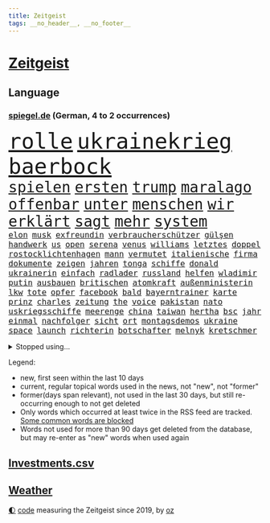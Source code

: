 ```yaml
---
title: Zeitgeist
tags: __no_header__, __no_footer__
---
```


# [Zeitgeist](https://oliz.io/zeitgeist/)

## Language

<h3><a href="https://www.spiegel.de" target="_blank">spiegel.de</a> (German, 4 to 2 occurrences)</h3>
<p style="font-family:monospace">
<span style="font-size:32pt"><a href="news_links.html#rolle" class="current">rolle</a></span>
<span style="font-size:32pt"><a href="news_links.html#ukrainekrieg" class="current">ukrainekrieg</a></span>
<span style="font-size:32pt"><a href="news_links.html#baerbock" class="current">baerbock</a></span>
<br>
<span style="font-size:22pt"><a href="news_links.html#spielen" class="current">spielen</a></span>
<span style="font-size:22pt"><a href="news_links.html#ersten" class="current">ersten</a></span>
<span style="font-size:22pt"><a href="news_links.html#trump" class="current">trump</a></span>
<span style="font-size:22pt"><a href="news_links.html#maralago" class="current">maralago</a></span>
<span style="font-size:22pt"><a href="news_links.html#offenbar" class="current">offenbar</a></span>
<span style="font-size:22pt"><a href="news_links.html#unter" class="current">unter</a></span>
<span style="font-size:22pt"><a href="news_links.html#menschen" class="current">menschen</a></span>
<span style="font-size:22pt"><a href="news_links.html#wir" class="current">wir</a></span>
<span style="font-size:22pt"><a href="news_links.html#erklärt" class="current">erklärt</a></span>
<span style="font-size:22pt"><a href="news_links.html#sagt" class="current">sagt</a></span>
<span style="font-size:22pt"><a href="news_links.html#mehr" class="current">mehr</a></span>
<span style="font-size:22pt"><a href="news_links.html#system" class="current">system</a></span>
<br>
<span style="font-size:12pt"><a href="news_links.html#elon" class="current">elon</a></span>
<span style="font-size:12pt"><a href="news_links.html#musk" class="current">musk</a></span>
<span style="font-size:12pt"><a href="news_links.html#exfreundin" class="current">exfreundin</a></span>
<span style="font-size:12pt"><a href="news_links.html#verbraucherschützer" class="current">verbraucherschützer</a></span>
<span style="font-size:12pt"><a href="news_links.html#gülşen" class="new">gülşen</a></span>
<span style="font-size:12pt"><a href="news_links.html#handwerk" class="current">handwerk</a></span>
<span style="font-size:12pt"><a href="news_links.html#us" class="current">us</a></span>
<span style="font-size:12pt"><a href="news_links.html#open" class="current">open</a></span>
<span style="font-size:12pt"><a href="news_links.html#serena" class="current">serena</a></span>
<span style="font-size:12pt"><a href="news_links.html#venus" class="current">venus</a></span>
<span style="font-size:12pt"><a href="news_links.html#williams" class="current">williams</a></span>
<span style="font-size:12pt"><a href="news_links.html#letztes" class="current">letztes</a></span>
<span style="font-size:12pt"><a href="news_links.html#doppel" class="current">doppel</a></span>
<span style="font-size:12pt"><a href="news_links.html#rostocklichtenhagen" class="new">rostocklichtenhagen</a></span>
<span style="font-size:12pt"><a href="news_links.html#mann" class="current">mann</a></span>
<span style="font-size:12pt"><a href="news_links.html#vermutet" class="current">vermutet</a></span>
<span style="font-size:12pt"><a href="news_links.html#italienische" class="current">italienische</a></span>
<span style="font-size:12pt"><a href="news_links.html#firma" class="current">firma</a></span>
<span style="font-size:12pt"><a href="news_links.html#dokumente" class="current">dokumente</a></span>
<span style="font-size:12pt"><a href="news_links.html#zeigen" class="current">zeigen</a></span>
<span style="font-size:12pt"><a href="news_links.html#jahren" class="current">jahren</a></span>
<span style="font-size:12pt"><a href="news_links.html#tonga" class="new">tonga</a></span>
<span style="font-size:12pt"><a href="news_links.html#schiffe" class="current">schiffe</a></span>
<span style="font-size:12pt"><a href="news_links.html#donald" class="current">donald</a></span>
<span style="font-size:12pt"><a href="news_links.html#ukrainerin" class="current">ukrainerin</a></span>
<span style="font-size:12pt"><a href="news_links.html#einfach" class="current">einfach</a></span>
<span style="font-size:12pt"><a href="news_links.html#radlader" class="new">radlader</a></span>
<span style="font-size:12pt"><a href="news_links.html#russland" class="current">russland</a></span>
<span style="font-size:12pt"><a href="news_links.html#helfen" class="current">helfen</a></span>
<span style="font-size:12pt"><a href="news_links.html#wladimir" class="current">wladimir</a></span>
<span style="font-size:12pt"><a href="news_links.html#putin" class="current">putin</a></span>
<span style="font-size:12pt"><a href="news_links.html#ausbauen" class="current">ausbauen</a></span>
<span style="font-size:12pt"><a href="news_links.html#britischen" class="current">britischen</a></span>
<span style="font-size:12pt"><a href="news_links.html#atomkraft" class="current">atomkraft</a></span>
<span style="font-size:12pt"><a href="news_links.html#außenministerin" class="current">außenministerin</a></span>
<span style="font-size:12pt"><a href="news_links.html#lkw" class="current">lkw</a></span>
<span style="font-size:12pt"><a href="news_links.html#tote" class="current">tote</a></span>
<span style="font-size:12pt"><a href="news_links.html#opfer" class="current">opfer</a></span>
<span style="font-size:12pt"><a href="news_links.html#facebook" class="current">facebook</a></span>
<span style="font-size:12pt"><a href="news_links.html#bald" class="current">bald</a></span>
<span style="font-size:12pt"><a href="news_links.html#bayerntrainer" class="current">bayerntrainer</a></span>
<span style="font-size:12pt"><a href="news_links.html#karte" class="current">karte</a></span>
<span style="font-size:12pt"><a href="news_links.html#prinz" class="current">prinz</a></span>
<span style="font-size:12pt"><a href="news_links.html#charles" class="current">charles</a></span>
<span style="font-size:12pt"><a href="news_links.html#zeitung" class="current">zeitung</a></span>
<span style="font-size:12pt"><a href="news_links.html#the" class="current">the</a></span>
<span style="font-size:12pt"><a href="news_links.html#voice" class="new">voice</a></span>
<span style="font-size:12pt"><a href="news_links.html#pakistan" class="current">pakistan</a></span>
<span style="font-size:12pt"><a href="news_links.html#nato" class="current">nato</a></span>
<span style="font-size:12pt"><a href="news_links.html#uskriegsschiffe" class="new">uskriegsschiffe</a></span>
<span style="font-size:12pt"><a href="news_links.html#meerenge" class="new">meerenge</a></span>
<span style="font-size:12pt"><a href="news_links.html#china" class="current">china</a></span>
<span style="font-size:12pt"><a href="news_links.html#taiwan" class="current">taiwan</a></span>
<span style="font-size:12pt"><a href="news_links.html#hertha" class="current">hertha</a></span>
<span style="font-size:12pt"><a href="news_links.html#bsc" class="current">bsc</a></span>
<span style="font-size:12pt"><a href="news_links.html#jahr" class="current">jahr</a></span>
<span style="font-size:12pt"><a href="news_links.html#einmal" class="current">einmal</a></span>
<span style="font-size:12pt"><a href="news_links.html#nachfolger" class="current">nachfolger</a></span>
<span style="font-size:12pt"><a href="news_links.html#sicht" class="current">sicht</a></span>
<span style="font-size:12pt"><a href="news_links.html#ort" class="current">ort</a></span>
<span style="font-size:12pt"><a href="news_links.html#montagsdemos" class="current">montagsdemos</a></span>
<span style="font-size:12pt"><a href="news_links.html#ukraine" class="current">ukraine</a></span>
<span style="font-size:12pt"><a href="news_links.html#space" class="current">space</a></span>
<span style="font-size:12pt"><a href="news_links.html#launch" class="new">launch</a></span>
<span style="font-size:12pt"><a href="news_links.html#richterin" class="current">richterin</a></span>
<span style="font-size:12pt"><a href="news_links.html#botschafter" class="current">botschafter</a></span>
<span style="font-size:12pt"><a href="news_links.html#melnyk" class="current">melnyk</a></span>
<span style="font-size:12pt"><a href="news_links.html#kretschmer" class="current">kretschmer</a></span>
</p>
<details>
<summary>Stopped using...</summary>
<p class="former" style="font-size:12pt">
kraft(676) daniel(675) dänemark(675) internationaler(675) terroristen(675) usaußenminister(675) vollständig(675) ifoinstitut(674) innenminister(674) krankenhäuser(674) software(674) verschoben(674) zuschauer(674) angeklagte(673) beobachten(673) bundesrepublik(673) geliefert(673) nein(673) verpflichtet(673) bewerber(672) gewaltige(672) jüngsten(672) normal(672) seitdem(672) taten(672) verweigern(672) überwinden(672) badenwürttembergs(671) dauerhaft(671) hieß(671) politischen(671) rasant(671) regierungschefs(671) wales(671) widerspricht(671) zuversicht(671) ausbruch(670) beachten(670) doku(670) eng(670) gast(670) hamilton(670) hollywood(670) kliniken(670) netzwerken(670) paul(670) position(670) räumen(670) schlimmsten(670) 42(669) 50000(669) amerika(669) aufsehen(669) ausprobiert(669) bemüht(669) elektroauto(669) fenster(669) strengere(669) verpassen(669) ankündigung(668) begründung(668) dachte(668) demonstrieren(668) einstigen(668) leon(668) orbán(668) richtigen(668) szenen(668) verfolgen(668) viktor(668) widerspruch(668) anbieten(667) bedenken(667) bundesamt(667) esken(667) gekündigt(667) höchststand(667) leiten(667) minderheit(667) saskia(667) spätestens(667) welchem(667) arzt(666) fünfte(666) historische(666) portugal(666) punkten(666) thüringen(666) unterzeichnet(666) usschauspielerin(666) weitergegeben(666) berg(665) coach(665) endete(665) kapitol(665) konservativen(665) litauen(665) regt(665) verdient(665) klimaneutral(664) rand(664) rekord(664) trennt(664) verbindung(664) verdienen(664) vieler(664) beschert(663) chancen(663) digitaler(663) enthüllt(663) erbe(663) flüchtlingen(663) inszeniert(663) radikale(663) reagierten(663) stammt(663) verwirrung(663) gesorgt(662) hölle(662) lehnen(662) oberste(662) oppositionelle(662) verhängen(662) via(662) vorübergehend(662) aufgetreten(661) geflogen(661) meinungsfreiheit(661) netzwerk(661) siegen(661) teilnehmen(661) verspielt(661) zwischenzeitlich(661) passen(660) rollen(660) 2011(659) lieben(659) roten(659) gaben(658) glücklich(658) hunderten(658) hürden(658) i(658) menschenleben(658) stoppt(658) amerikanischen(657) antisemitismus(657) behandeln(657) bekamen(657) gesehen(657) härter(657) offiziellen(657) pflegekräfte(657) porsche(657) rafael(657) restaurants(657) verfehlt(657) vorsprung(657) wies(657) zinsen(657) 1000(656) berühmten(656) dicht(656) venezuela(656) verstärkt(656) erschienen(655) stieß(655) verbessert(655) 4(654) empfängt(654) geprägt(654) mehrerer(654) migration(654) distanz(653) mitglieder(652) gering(651) iphone(651) kehrte(651) kommende(651) motor(651) rollt(651) journalistin(650) konkrete(650) marco(650) größeren(649) herz(649) kontrollen(649) beschränkungen(648) le(648) zukünftig(647) angehörige(646) pushbacks(646) sydney(646) offenbart(645) rentner(645) whatsapp(645) behalten(644) leider(643) schlugen(643) laufenden(642) retter(642) text(642) sergio(641) springen(641) jeff(640) präsidentenwahl(639) startete(639) wendet(639) digital(637) tisch(637) hinterlässt(633) intelligenz(633) künstliche(633) trauern(633) dutzend(632) enthüllungen(631) grünenchefin(631) schwung(630) patzt(628) palmer(626) gesundheitliche(623) grüner(623) premiers(622) atomabkommen(620) anderswo(617) coronaimpfungen(617) herausforderungen(617) drohne(615) blinken(612) hitler(610) ausgemacht(601) ärmelkanal(601) coronaimpfung(598) mallorca(575) spritze(573) technische(569) niederländer(562) währung(557) zusätzlichen(556) 18jähriger(546) gemüse(546) konkreten(527) promille(516) hochschulen(514) rum(506) herausragende(485) finanziert(472) bka(457) besonderes(449) 800(447) 38(443) erholen(442) 25jährige(440) impfgegner(436) akzeptieren(432) kontinent(431) benzinpreise(427) aktionäre(426) finger(425) erlebnisse(424) staatschefs(404) veröffentlichung(400) astronomen(398) britney(398) erhebung(398) spears(398) spiegelpodcast(396) kilogramm(395) australischen(394) axel(393) verunsichert(393) sätze(390) auszeit(389) zwischendurch(389) wandte(386) rekordwert(383) ermordung(382) fühlte(379) rohstoff(378) vertretung(375) dominieren(374) amoklauf(367) änderung(366) nicole(364) immobilienmarkt(363) befürwortet(362) staatskonzern(362) siebzigerjahren(361) kameras(360) sechste(360) norwegischen(359) äußerung(359) bedrohen(356) erkrankte(355) iphones(355) ankommen(352) fatalen(352) übertragen(351) dax(348) schürt(347) häfen(343) gewidmet(341) mike(341) bedürftige(340) börsen(340) gewohnt(340) immobilien(338) preiserhöhungen(336) verbündeten(335) vertritt(335) diebe(334) milch(334) grenzzaun(333) meldeten(333) überraschende(333) social(332) gehälter(328) gesetzesänderung(327) gewandt(325) staatspräsident(324) fünftel(320) exklusiven(318) geheim(317) großbank(316) fracht(314) betreten(311) konflikts(311) genügt(310) älteste(310) abschreckung(309) abhängigkeit(307) mutmaßliches(307) abkommen(305) fachkräfte(305) wesen(305) umstellung(303) alarmieren(300) eingedrungen(299) gedrängt(299) halbes(298) unterhaus(298) wilde(298) siebten(297) beider(296) osteuropa(293) importieren(292) spürbar(288) 74(287) kredite(286) schuldenbremse(285) verläuft(285) menschlichkeit(282) dritter(281) mutterkonzern(281) credit(280) schlimme(280) suisse(280) vorwand(279) oberlandesgericht(278) überlastung(278) coronapatienten(277) bas(276) boykott(276) bärbel(276) case(274) porträtiert(274) wilden(274) hinrichtungen(271) kritikern(269) arbeitskampf(268) vatikan(262) betriebsrat(260) hohes(260) otto(260) aggression(259) tradition(259) wirtschaftlich(259) geringer(258) schienen(257) schärfere(255) oskar(253) wmteilnahme(253) motive(251) behält(246) nordirak(245) omikron(243) omikronvariante(242) schloss(242) sportliche(240) rasch(238) behauptungen(236) eukommissionschefin(236) senden(235) erzwingen(232) einzig(231) ezb(231) greuther(231) bundesinnenministerin(230) personalnot(230) aufgestellt(229) buchenwald(229) möchten(229) juan(227) menschenrechtler(224) patzer(224) adolf(223) getäuscht(223) gefechte(221) weltbekannt(220) auktionshaus(219) sozialleistungen(219) stabilität(218) ausgebreitet(217) cool(215) dom(215) verkünden(214) erleiden(213) abwehrspieler(212) anträge(212) waffenstillstand(212) stefanie(211) mitgliedstaaten(210) brot(208) sky(207) wettkampf(204) baute(202) kasachstan(202) streiken(202) teppich(201) muslimische(200) enttäuschend(198) geschenk(198) schnelltest(197) wiederum(196) bürgerkrieg(190) klingen(190) unabhängiger(187) solo(184) erschöpfung(183) trick(183) verkraften(183) dramatischer(182) horror(181) neubauten(181) symptomen(180) architektin(179) küsten(179) great(178) verarbeitet(178) ansehen(177) drahtzieher(176) nützt(176) gewölbe(175) befristete(174) schlacht(174) asylsuchende(172) dissidenten(172) geplanter(172) fieber(171) lasten(171) problems(171) marokko(169) fantastisch(167) radprofi(167) übersteht(167) aufhebung(166) bill(166) usamerikanerin(166) ausgeweitet(165) erwischte(165) arbeitslos(163) prophezeit(163) umzusetzen(163) champsélysées(162) krause(162) pannen(162) schildern(162) bürokratie(160) kirchen(160) 170(159) autofahrerin(159) erfolgreicher(159) finaleinzug(159) seltsamen(159) angel(157) auslöst(156) bibi(156) fußballspiel(156) anliegen(153) südamerika(153) bundesligaspiel(152) coronainfizierte(152) rekordtief(152) bestände(151) empfang(151) grundwasser(151) hochschule(150) sondervermögen(150) panzern(149) zunehmen(148) mangelhaft(147) darstellungen(146) eingetroffen(146) gegenden(146) group(146) speicher(145) ampeln(144) drosseln(144) hackergruppe(144) typ(144) auflösung(143) masse(143) ruanda(143) wappnen(143) 86jährige(142) rechneten(142) saisonende(142) arbeitsbedingungen(141) geleitet(141) invasoren(141) monarchie(141) sberbank(141) zugegeben(141) 32jährige(140) jäger(140) kiewer(140) weltmeisters(139) duo(138) bundesgebiet(137) rabatt(137) sowieso(137) hungern(136) abgewehrt(135) pogačar(134) tadej(134) agentur(133) mitgliedschaft(133) regisseurs(133) träfe(133) verwüstungen(133) ölembargo(133) schweres(132) umsätze(132) angestellte(131) spart(131) villen(131) halbiert(130) interner(130) untergebracht(130) angriffskrieges(129) gewerkschaften(129) ostafrika(129) wände(129) liveübertragung(128) mehrfachraketenwerfer(128) nähten(128) verbraucht(127) abscheulich(126) geist(126) überträgt(126) fox(125) nationalelf(125) downsyndrom(124) stocken(124) unionsfraktionschef(124) verweis(124) parade(123) vorangetrieben(123) völkermord(123) abgrund(122) auslösen(122) ruhm(122) gerichtssaal(121) spannung(121) fair(119) khashoggi(119) leichenfund(119) mcdonald's(119) unerwünscht(119) weichen(119) zulegen(119) ordentlich(118) antisemitische(117) bühnen(117) hungerkrise(116) eckpunkte(115) heike(115) konkret(115) kreuz(115) labor(115) medizinisch(115) vorgeschichte(115) enges(113) élyséepalast(113) kotropfen(112) tvsender(112) weiblichen(112) locken(111) mitfinanziert(111) neuwahlen(111) wurst(111) milliardenhöhe(110) pipelines(110) euroraum(109) privathaushalte(109) interessant(108) jack(108) rajapaksa(108) meistert(107) täglichen(107) bremse(106) punks(106) bogen(105) furcht(105) schindler(105) unbekannt(105) dc(104) enttäuschenden(104) heimwm(104) queeren(104) kriegsschiff(103) publik(103) gepard(102) schwedischen(102) steigerung(102) feste(101) panzerlieferungen(101) stichwahl(101) verstehe(101) depp(100) johnny(100) amber(99) dünn(99) heard(99) pkk(99) tummeln(99) üblichen(99) herbe(98) liberale(98) mitteilen(98) nepal(98) angola(97) existenz(97) kopenhagen(97) note(97) statistischem(97) beschädigte(96) obdachlose(96) saudischen(96) überwachungssoftware(96) bundeskanzlers(95) regierungskrise(95) trennten(95) gekürzt(94) spdbundestagsfraktion(94) kleinflugzeug(93) kleinflugzeugs(93) nordstream(93) parteichefin(93) ringtausch(93) frontex(92) ko(92) mobile(92) zehnte(92) ägäis(92) bezahlbar(91) milliardengewinn(91) nationalversammlung(91) caster(90) fabrice(90) gefährdete(90) krebsdiagnose(90) leggeri(90) täuschungsmanöver(90) unsicheren(90) drückt(89) ehrt(89) erlittenen(89) gefressen(89) gelegentlich(89) hindernisse(89) kürzt(89) obst(89) verschlimmern(89) bedrohlich(88) erdogan(88) hinterzogen(88) psychischer(88) titelrennen(88) ungarische(88) werten(88) act(87) dinner(87) intellektueller(87) judd(87) balotelli(86) empfohlen(86) zehnten(86) auszugleichen(85) rammstein(85) rollfeld(85) tony(85) verdrängt(85) 73jährige(84) mobbing(84) rekordhitze(84) riskanter(84) weltverband(84) atlas(83) fortführung(83) militäroffensive(83) rechtsextremistin(83) startups(83) sylt(83) zurücktreten(83) einsatzes(82) irreguläre(82) irritationen(82) rügen(82) steine(81) unbesetzt(81) vermarktet(81) weltuntergang(81) folterte(80) marozsán(80) dänischen(79) einsatzkräften(79) irrweg(79) panzerringtausch(79) plagt(79) plätze(79) stramm(79) vergewaltiger(79) dauerhaften(78) lake(78) mead(78) subvention(78) zehnkampf(78) ausgebaut(77) gefälschter(77) verbrenner(77) zeitfahren(77) frustriert(76) vermelden(76) ereignete(75) geschwister(75) jene(75) reizvoll(75) spurlos(75) stehle(75) vertane(75) löschflugzeuge(74) plagiatsvorwürfe(74) spannender(74) tiefsten(74) zeichnen(74) angeschlagenen(73) asean(73) budget(73) dow(73) güterzug(73) mischwälder(73) nordirlandprotokoll(73) sanktionieren(73) selbstversuch(73) verschleiert(73) versinkt(73) wertvollste(73) effizienter(72) entwickler(72) europameister(72) heimspiel(72) mexikaner(72) titelverteidiger(72) verleumdungsprozess(72) alleingang(71) europaparlament(71) hui(71) zeitungen(71) afrikanische(70) gespart(70) klimapläne(70) multimillionär(70) schwangerschaftsabbruch(70) snapchat(70) ulrich(70) unobericht(70) 195(69) angemessenes(69) einhalten(69) einrichtungsbezogene(69) erlaubnis(69) markigen(69) ringtausches(69) toben(69) vermieden(69) vorrunde(69) wolke(69) aufgebaut(68) claßen(68) fernverkehr(68) flugverkehr(68) provider(68) verhandlung(68) einreichen(67) ernannt(67) junta(67) ohnmächtig(67) empfängnisverhütung(66) gesundheitsbehörde(66) missgeschick(66) stürmten(66) unterschreiben(66) überstandener(66) angespannten(65) coronafrei(65) gewütet(65) koalitionsverhandlungen(65) kämna(65) lennard(65) malaika(65) mihambo(65) produkten(65) saisonbeginn(65) unverschämt(65) einschlafen(64) exmann(64) kühnert(64) selbstbewusste(64) cartoonisten(63) gefrierpunkt(63) nordirlandstreit(63) qualifizierte(63) verkörperte(63) votum(63) 75jähriger(62) abgibt(62) geschwistern(62) gleicht(62) herzrasen(62) josé(62) lng(62) nerv(62) pakt(62) pompeji(62) schergen(62) sensiblen(62) spdgeneralsekretär(62) straßenblockaden(62) 418(61) abgesägt(61) angestrebten(61) apokalypse(61) däne(61) friedliche(61) kasparow(61) pflegerin(61) regierungsamt(61) spritpreis(61) galten(60) gedeckelt(60) sicherheiten(60) aufzeichnung(59) ermittlungsgruppe(59) jährliche(59) neuwahl(59) schmetterlinge(59) umgestellt(59) vogue(59) vorgeführt(59) abgerechnet(58) belogen(58) besiegelt(58) entthronte(58) erforderlichen(58) erstellt(58) gegenzug(58) ingenieur(58) irans(58) jimmy(58) zdfinterview(58) as(57) bobbycar(57) georgia(57) trudelt(57) youtube(57) 30mal(56) konzentrationslager(56) wechselwilligen(56) fotografierten(55) mourinho(55) senator(55) staatskassen(55) trisomie(55) uniform(55) aufbringen(54) drogenboss(54) idol(54) meistgesuchten(54) oberstaatsanwalt(54) wirtschaftskrieg(54) wissenschaftlerinnen(54) anbaufläche(53) blätter(53) ki(53) misshandelt(53) schwersten(53) unwahrscheinlicher(53) vertrat(53) windeln(53) wohneigentum(53) fußballbundesligisten(52) positivity(52) präsidentschaftskandidatur(52) regenbogenflagge(52) saßen(52) seemanöver(52) sturmgewehre(52) terrororganisation(52) tiktokvideos(52) tourauftakt(52) 86(51) ballermann(51) herein(51) konkurrieren(51) madrids(51) massenproteste(51) newsletter(51) stade(51) syriens(51) mobilisieren(50) verträgt(50) zeitverschwendung(50) kristen(49) remmo(49) zweijährigen(49) überlegenheit(49) ashley(48) betriebskosten(48) fastfoodkette(48) feuert(48) hollywoodschauspieler(48) leoparden(48) lyon(48) unerwarteten(48) absoluter(47) disziplin(47) erfinder(47) erwerb(47) janosch(47) verlängerte(47) warnstreik(47) zeitgeist(47) aert(46) blass(46) blues(46) entfernte(46) großartige(46) hamm(46) performance(46) wout(46) zertifikat(46) amazonasgebiet(45) baku(45) comic(45) heim(45) korrigiert(45) phillips(45) profiteure(45) redakteur(45) ruhig(45) sbahn(45) taugte(45) verbrennt(45) versorgungskrise(45) 450(44) gegenwehr(44) kronprinzen(44) regenbogenfahne(44) reinhold(44) usuntersuchungsausschuss(44) fühle(43) geplantem(43) geworben(43) infizierten(43) smarte(43) 1974(42) braun(42) dfbauswahl(42) fehlten(42) güter(42) judensau(42) sackgasse(42) stadtkirche(42) wittenberger(42) bewusstsein(41) einbau(41) erobern(41) feldern(41) gomez(41) gottschalk(41) nervöse(41) pence(41) rockbands(41) schottergärten(41) selena(41) eautos(40) mieterbund(40) patsche(40) sinnvoller(40) spdchefin(40) treu(40) beurlaubt(39) körperliche(39) lamda(39) regisseuren(39) vize(39) waldbrandlage(39) zuschreibt(39) beute(38) katholiken(38) kfw(38) synodalen(38) weltstar(38) abwarten(37) abwehrchef(37) eingeweiht(37) golfstaat(37) ushauptstadt(37) verbraucherinnen(37) artillerie(36) drosselt(36) erbeutet(36) forever(36) gen(36) ig(36) oper(36) synthetischen(36) todesurteile(36) urlaubsinsel(36) berüchtigte(35) nennen(35) regelungen(35) rücksitz(35) seitenwinde(35) vorläufige(35) 42jährigen(34) ammoniak(34) aufwendige(34) game(34) gasversorgers(34) koste(34) untätigkeit(34) unzufriedenheit(34) versorgen(34) benziner(33) exklave(33) fünfmal(33) harun(33) lauwarm(33) sehnen(33) veröffentlichten(33) zoff(33) kaufte(32) 360(31) albtraum(31) heißer(31) herbstwelle(31) kulisse(31) posieren(31) rückschläge(31) umstrittenem(31) armand(30) aufenthaltsort(30) beharrt(30) erkältung(30) geplagt(30) grausamkeit(30) jubeln(30) natopartnern(30) parlamentsauflösung(30) ronaldos(30) schnellt(30) unsinn(30) birte(29) elvis(29) künstlerisches(29) meier(29) melilla(29) rechtsruck(29) streikt(29) usamerikanischer(29) wintersport(29) zurückkehrt(29) columbiabad(28) gartenkolumne(28) geschke(28) waffenrecht(28) zajac(28) zoohandlung(28) benzinpreis(27) drosselung(27) fassungslos(27) fußballbund(27) gescheiterten(27) kaplan(27) mclaughlin(27) dazn(26) frankreichrundfahrt(26) lesbos(26) luftabwehrsysteme(26) demokratieaktivisten(25) diess(25) emobilität(25) gastronomen(25) kaulitz(25) klärung(25) landwirtschaft(25) partien(25) unikliniken(25) verpflichten(25) 850(24) duplantis(24) genähert(24) kajakfahren(24) mister(24) na(24) sanitär(24) traumatischen(24) beendigung(23) befüllen(23) beharren(23) branchenverband(23) efuels(23) nahrungsmittelpreise(23) rausch(23) satirikerduo(23) topfahrer(23) wache(23) alicia(22) besuche(22) eifrig(22) etappen(22) führe(22) gefährt(22) landeswährung(22) niederschläge(22) vordergrund(22) vwchef(22) alpengletscher(21) euphorie(21) gruß(21) hektischen(21) jüdischer(21) lubmin(21) ricky(21) umweltauflagen(21) 103(20) bond(20) csd(20) gesa(20) heizungen(20) spiegeltvreporter(20) vertraglich(20) abgefangen(19) ansätze(19) drehkreuzen(19) kulturbetrieb(19) netzhaut(19) ägyptischen(19) gasversorger(18) heizöl(18) parteifreund(18) vergebung(18) weitsprungweltmeisterin(18) 6000(17) eingerichtet(17) kürzungen(17) mails(17) maßstäbe(17) menschenrechtsorganisationen(17) pflanzenarten(17) schlechteren(17) schämen(17) unverhofften(17) echter(16) gesundheitskommissarin(16) gujarat(16) kyriakides(16) legalisiert(16) magull(16) neunmal(16) teufel(16) verfassungsklage(16) vesuv(16) vulkans(16) zeigefinger(16) angehoben(15) antisemit(15) bell(15) czaja(15) dirigent(15) gesamtwertung(15) gesundheitssystem(15) gewisse(15) pfosten(15) reisechaos(15) taxi(15) vingegaard(15) 1998(14) a44(14) atmen(14) auslandspodcast(14) geräumt(14) waffenhersteller(14) überdimensioniert(14) bergetappe(13) couture(13) gedenkstätte(13) haute(13) hörer(13) luftgewehr(13) sommerfest(13) staatseinstieg(13) vertrauter(13) wille(13) yosemitenationalpark(13) coronaeinschränkungen(12) elfte(12) gotabaya(12) jva(12) militärregierung(12) rojas(12) seltsam(12) spdsommerfest(12) yulimar(12) ausbleiben(11) coronaschutzmaßnahmen(11) eingefangen(11) gelieferten(11) knalleffekt(11) subventionen(11) verweigerte(11)
</p>
</details>
<p>Legend:
<ul>
<li><span class="new">new</span>, first seen within the last 10 days</li>
<li><span class="current">current</span>, regular topical words used in the news, not "new", not "former"</li>
<li><span class="former">former(days span relevant)</span>, not used in the last 30 days, but still re-occurring enough to not get deleted</li>
<li>Only words which occurred at least twice in the RSS feed are tracked. <a href="language/filters.py">Some common words are blocked</a></li>
<li>Words not used for more than 90 days get deleted from the database, but may re-enter as "new" words when used again</li>
</ul>
</p>

## [Investments](investments.html)[.csv](investments.csv)

## [Weather](weather.html)

<footer>
<a href="javascript:toggleTheme()" class="nav">🌓</a>
<a href="https://github.com/ooz/zeitgeist">code</a> measuring the Zeitgeist since 2019, by <a href="https://oliz.io">oz</a>
</footer>
